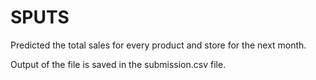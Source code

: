 # SPUTS
Predicted the total sales for every product and store for the next month.

Output of the file is saved in the submission.csv file.
